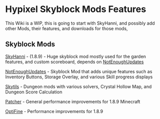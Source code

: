 # Hypixel Skyblock Mods Features

This Wiki is a WIP, this is going to start with SkyHanni, and possibly add other Mods, their features, and downloads for those mods, 

## Skyblock Mods

 [SkyHanni](https://github.com/hannibal002/SkyHanni/releases) - (1.8.9) - Huge skyblock mod mostly used for the garden features, and custom scoreboard, depends on [NotEnoughUpdates](https://github.com/NotEnoughUpdates/NotEnoughUpdates/releases)

 [NotEnoughUpdates](https://github.com/NotEnoughUpdates/NotEnoughUpdates/releases) - Skyblock Mod that adds unique features such as Inventory Buttons, Storage Overlay, and various Skill progress displays

 [Skytils](https://github.com/Skytils/SkytilsMod/releases) - Dungeon mods with various solvers, Crystal Hollow Map, and Dungeon Score Calculation

 [Patcher](https://www.sk1er.club/mods/patcher/) - General performance improvements for 1.8.9 Minecraft

 [OptiFine](https://optifine.net/adloadx?f=preview_OptiFine_1.8.9_HD_U_M6_pre2.jar) - Performance improvements for 1.8.9


